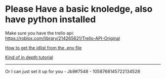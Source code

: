 # Please Have a basic knoledge, also have python installed

Make sure you have the trello api: https://roblox.com/library/214265621/Trello-API-Original

[How to get the idlist from the .env file](https://streamable.com/diiwnf)

[Kind of in depth tutorial](https://www.youtube.com/watch?v=MqtvOmJg5RE)

------------------------------------------------------------------------------------------------------------------------------------------------

Or I can just set it up for you - Jb9#7548 - 1058768145722134528

